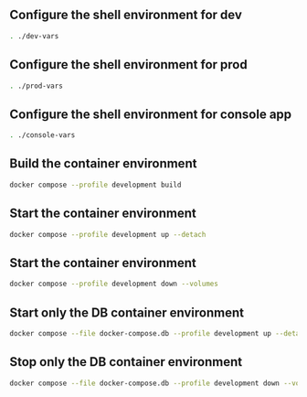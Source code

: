 ## Configure the shell environment for dev
```bash
. ./dev-vars
```

## Configure the shell environment for prod
```bash
. ./prod-vars
```

## Configure the shell environment for console app
```bash
. ./console-vars
```

## Build the container environment
```bash
docker compose --profile development build
```

## Start the container environment
```bash
docker compose --profile development up --detach
```

## Start the container environment
```bash
docker compose --profile development down --volumes
```

## Start only the DB container environment
```bash
docker compose --file docker-compose.db --profile development up --detach
```

## Stop only the DB container environment
```bash
docker compose --file docker-compose.db --profile development down --volumes
```

